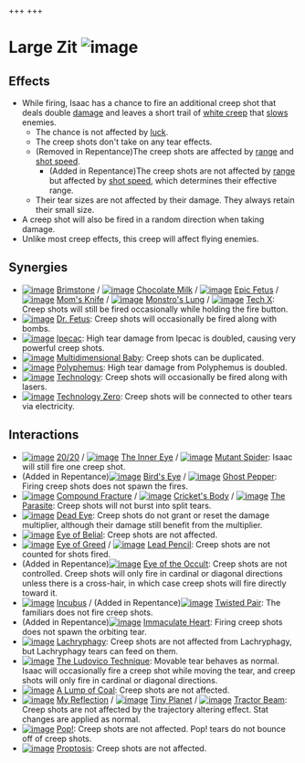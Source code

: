 +++
+++

 # Large Zit ![image](/image/Large_Zit.png) 

Effects
---------


* While firing, Isaac has a chance to fire an additional creep shot that deals double [damage](/wiki/Damage "Damage") and leaves a short trail of [white creep](/wiki/Creep#White_Creep "Creep") that [slows](/wiki/Status_Effects#Slow "Status Effects") enemies.
	+ The chance is not affected by [luck](/wiki/Luck "Luck").
	+ The creep shots don't take on any tear effects.
	+ (Removed in Repentance)The creep shots are affected by [range](/wiki/Range "Range") and [shot speed](/wiki/Shot_speed "Shot speed").
		- (Added in Repentance)The creep shots are not affected by [range](/wiki/Range "Range") but affected by [shot speed](/wiki/Shot_speed "Shot speed"), which determines their effective range.
	+ Their tear sizes are not affected by their damage. They always retain their small size.
* A creep shot will also be fired in a random direction when taking damage.
* Unlike most creep effects, this creep will affect flying enemies.


Synergies
-----------


* [![image](/image/Brimstone.png)](/wiki/Brimstone "Brimstone") [Brimstone](/wiki/Brimstone "Brimstone") / [![image](/image/Chocolate_Milk.png)](/wiki/Chocolate_Milk "Chocolate Milk") [Chocolate Milk](/wiki/Chocolate_Milk "Chocolate Milk") / [![image](/image/Epic_Fetus.png)](/wiki/Epic_Fetus "Epic Fetus") [Epic Fetus](/wiki/Epic_Fetus "Epic Fetus") / [![image](/image/Mom%27s_Knife.png)](/wiki/Mom%27s_Knife "Mom's Knife") [Mom's Knife](/wiki/Mom%27s_Knife "Mom's Knife") / [![image](/image/Monstro%27s_Lung.png)](/wiki/Monstro%27s_Lung "Monstro's Lung") [Monstro's Lung](/wiki/Monstro%27s_Lung "Monstro's Lung") / [![image](/image/Tech_X.png)](/wiki/Tech_X "Tech X") [Tech X](/wiki/Tech_X "Tech X"): Creep shots will still be fired occasionally while holding the fire button.
* [![image](/image/Dr._Fetus.png)](/wiki/Dr._Fetus "Dr. Fetus") [Dr. Fetus](/wiki/Dr._Fetus "Dr. Fetus"): Creep shots will occasionally be fired along with bombs.
* [![image](/image/Ipecac.png)](/wiki/Ipecac "Ipecac") [Ipecac](/wiki/Ipecac "Ipecac"): High tear damage from Ipecac is doubled, causing very powerful creep shots.
* [![image](/image/Multidimensional_Baby.png)](/wiki/Multidimensional_Baby "Multidimensional Baby") [Multidimensional Baby](/wiki/Multidimensional_Baby "Multidimensional Baby"): Creep shots can be duplicated.
* [![image](/image/Polyphemus.png)](/wiki/Polyphemus "Polyphemus") [Polyphemus](/wiki/Polyphemus "Polyphemus"): High tear damage from Polyphemus is doubled.
* [![image](/image/Technology.png)](/wiki/Technology "Technology") [Technology](/wiki/Technology "Technology"): Creep shots will occasionally be fired along with lasers.
* [![image](/image/Technology_Zero.png)](/wiki/Technology_Zero "Technology Zero") [Technology Zero](/wiki/Technology_Zero "Technology Zero"): Creep shots will be connected to other tears via electricity.


Interactions
--------------


* [![image](/image/20/20.png)](/wiki/20/20 "20/20") [20/20](/wiki/20/20 "20/20") / [![image](/image/The_Inner_Eye.png)](/wiki/The_Inner_Eye "The Inner Eye") [The Inner Eye](/wiki/The_Inner_Eye "The Inner Eye") / [![image](/image/Mutant_Spider.png)](/wiki/Mutant_Spider "Mutant Spider") [Mutant Spider](/wiki/Mutant_Spider "Mutant Spider"): Isaac will still fire one creep shot.
* (Added in Repentance)[![image](/image/Bird%27s_Eye.png)](/wiki/Bird%27s_Eye "Bird's Eye") [Bird's Eye](/wiki/Bird%27s_Eye "Bird's Eye") / [![image](/image/Ghost_Pepper.png)](/wiki/Ghost_Pepper "Ghost Pepper") [Ghost Pepper](/wiki/Ghost_Pepper "Ghost Pepper"): Firing creep shots does not spawn the fires.
* [![image](/image/Compound_Fracture.png)](/wiki/Compound_Fracture "Compound Fracture") [Compound Fracture](/wiki/Compound_Fracture "Compound Fracture") / [![image](/image/Cricket%27s_Body.png)](/wiki/Cricket%27s_Body "Cricket's Body") [Cricket's Body](/wiki/Cricket%27s_Body "Cricket's Body") / [![image](/image/The_Parasite.png)](/wiki/The_Parasite "The Parasite") [The Parasite](/wiki/The_Parasite "The Parasite"): Creep shots will not burst into split tears.
* [![image](/image/Dead_Eye.png)](/wiki/Dead_Eye "Dead Eye") [Dead Eye](/wiki/Dead_Eye "Dead Eye"): Creep shots do not grant or reset the damage multiplier, although their damage still benefit from the multiplier.
* [![image](/image/Eye_of_Belial.png)](/wiki/Eye_of_Belial "Eye of Belial") [Eye of Belial](/wiki/Eye_of_Belial "Eye of Belial"): Creep shots are not affected.
* [![image](/image/Eye_of_Greed.png)](/wiki/Eye_of_Greed "Eye of Greed") [Eye of Greed](/wiki/Eye_of_Greed "Eye of Greed") / [![image](/image/Lead_Pencil.png)](/wiki/Lead_Pencil "Lead Pencil") [Lead Pencil](/wiki/Lead_Pencil "Lead Pencil"): Creep shots are not counted for shots fired.
* (Added in Repentance)[![image](/image/Eye_of_the_Occult.png)](/wiki/Eye_of_the_Occult "Eye of the Occult") [Eye of the Occult](/wiki/Eye_of_the_Occult "Eye of the Occult"): Creep shots are not controlled. Creep shots will only fire in cardinal or diagonal directions unless there is a cross-hair, in which case creep shots will fire directly toward it.
* [![image](/image/Incubus.png)](/wiki/Incubus "Incubus") [Incubus](/wiki/Incubus "Incubus") / (Added in Repentance)[![image](/image/Twisted_Pair.png)](/wiki/Twisted_Pair "Twisted Pair") [Twisted Pair](/wiki/Twisted_Pair "Twisted Pair"): The familiars does not fire creep shots.
* (Added in Repentance)[![image](/image/Immaculate_Heart.png)](/wiki/Immaculate_Heart "Immaculate Heart") [Immaculate Heart](/wiki/Immaculate_Heart "Immaculate Heart"): Firing creep shots does not spawn the orbiting tear.
* [![image](/image/Lachryphagy.png)](/wiki/Lachryphagy "Lachryphagy") [Lachryphagy](/wiki/Lachryphagy "Lachryphagy"): Creep shots are not affected from Lachryphagy, but Lachryphagy tears can feed on them.
* [![image](/image/The_Ludovico_Technique.png)](/wiki/The_Ludovico_Technique "The Ludovico Technique") [The Ludovico Technique](/wiki/The_Ludovico_Technique "The Ludovico Technique"): Movable tear behaves as normal. Isaac will occasionally fire a creep shot while moving the tear, and creep shots will only fire in cardinal or diagonal directions.
* [![image](/image/A_Lump_of_Coal.png)](/wiki/A_Lump_of_Coal "A Lump of Coal") [A Lump of Coal](/wiki/A_Lump_of_Coal "A Lump of Coal"): Creep shots are not affected.
* [![image](/image/My_Reflection.png)](/wiki/My_Reflection "My Reflection") [My Reflection](/wiki/My_Reflection "My Reflection") / [![image](/image/Tiny_Planet.png)](/wiki/Tiny_Planet "Tiny Planet") [Tiny Planet](/wiki/Tiny_Planet "Tiny Planet") / [![image](/image/Tractor_Beam.png)](/wiki/Tractor_Beam "Tractor Beam") [Tractor Beam](/wiki/Tractor_Beam "Tractor Beam"): Creep shots are not affected by the trajectory altering effect. Stat changes are applied as normal.
* [![image](/image/Pop!.png)](/wiki/Pop! "Pop!") [Pop!](/wiki/Pop! "Pop!"): Creep shots are not affected. Pop! tears do not bounce off of creep shots.
* [![image](/image/Proptosis.png)](/wiki/Proptosis "Proptosis") [Proptosis](/wiki/Proptosis "Proptosis"): Creep shots are not affected.


